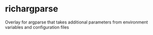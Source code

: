 # richargparse
Overlay for argparse that takes additional parameters from environment variables and configuration files
